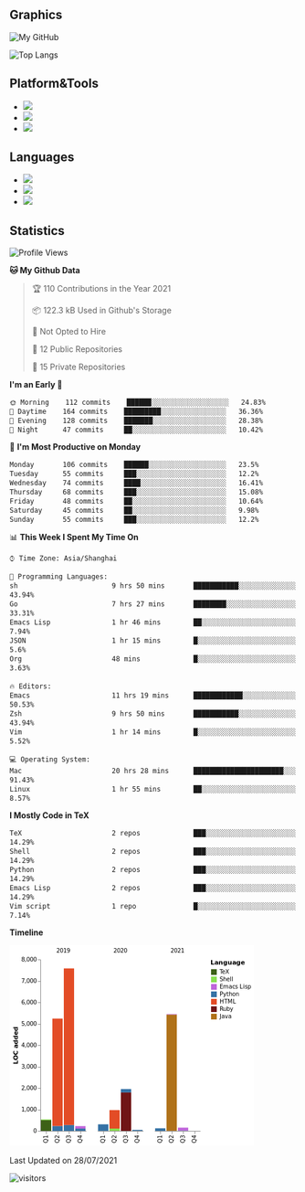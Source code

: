 ## Graphics

![My GitHub](https://github-readme-stats.vercel.app/api?username=SteamedFish&count_private=true&show_icons=true&theme=buefy&include_all_commits=false)

![Top Langs](https://github-readme-stats.vercel.app/api/top-langs/?username=SteamedFish&theme=buefy&hide=ruby&count_private=true&show_icons=true&layout=compact)

## Platform&Tools

* [![](https://img.shields.io/badge/ArchLinux--purple?style=flat-square&logo=ArchLinux)](https://www.archlinux.org/)
* [![](https://img.shields.io/badge/Gentoo-testing-purple?style=flat-square&logo=Gentoo)](https://www.gentoo.org/)
* [![](https://img.shields.io/badge/Doom%20Emacs-28-blue?style=flat-square&logo=Gnu%20emacs&logoColor=white)](https://www.gnu.org/software/emacs/)

## Languages

* [![](https://img.shields.io/badge/-Python-3776AB?style=flat-square&logo=python&logoColor=white)](https://www.python.org/)
* [![](https://img.shields.io/badge/-Bash-00ADD8?style=flat-square&logo=Gnu-bash&logoColor=white)](https://www.gnu.org/software/bash/)
* [![](https://img.shields.io/badge/-Go-00ADD8?style=flat-square&logo=go&logoColor=white)](https://golang.org/)

## Statistics

<!--START_SECTION:waka-->
![Profile Views](http://img.shields.io/badge/Profile%20Views-7-blue)

**🐱 My Github Data** 

> 🏆 110 Contributions in the Year 2021
 > 
> 📦 122.3 kB Used in Github's Storage 
 > 
> 🚫 Not Opted to Hire
 > 
> 📜 12 Public Repositories 
 > 
> 🔑 15 Private Repositories  
 > 
**I'm an Early 🐤** 

```text
🌞 Morning    112 commits    ██████░░░░░░░░░░░░░░░░░░░   24.83% 
🌆 Daytime    164 commits    █████████░░░░░░░░░░░░░░░░   36.36% 
🌃 Evening    128 commits    ███████░░░░░░░░░░░░░░░░░░   28.38% 
🌙 Night      47 commits     ██░░░░░░░░░░░░░░░░░░░░░░░   10.42%

```
📅 **I'm Most Productive on Monday** 

```text
Monday       106 commits    ██████░░░░░░░░░░░░░░░░░░░   23.5% 
Tuesday      55 commits     ███░░░░░░░░░░░░░░░░░░░░░░   12.2% 
Wednesday    74 commits     ████░░░░░░░░░░░░░░░░░░░░░   16.41% 
Thursday     68 commits     ███░░░░░░░░░░░░░░░░░░░░░░   15.08% 
Friday       48 commits     ██░░░░░░░░░░░░░░░░░░░░░░░   10.64% 
Saturday     45 commits     ██░░░░░░░░░░░░░░░░░░░░░░░   9.98% 
Sunday       55 commits     ███░░░░░░░░░░░░░░░░░░░░░░   12.2%

```


📊 **This Week I Spent My Time On** 

```text
⌚︎ Time Zone: Asia/Shanghai

💬 Programming Languages: 
sh                       9 hrs 50 mins       ███████████░░░░░░░░░░░░░░   43.94% 
Go                       7 hrs 27 mins       ████████░░░░░░░░░░░░░░░░░   33.31% 
Emacs Lisp               1 hr 46 mins        ██░░░░░░░░░░░░░░░░░░░░░░░   7.94% 
JSON                     1 hr 15 mins        █░░░░░░░░░░░░░░░░░░░░░░░░   5.6% 
Org                      48 mins             █░░░░░░░░░░░░░░░░░░░░░░░░   3.63%

🔥 Editors: 
Emacs                    11 hrs 19 mins      ████████████░░░░░░░░░░░░░   50.53% 
Zsh                      9 hrs 50 mins       ███████████░░░░░░░░░░░░░░   43.94% 
Vim                      1 hr 14 mins        █░░░░░░░░░░░░░░░░░░░░░░░░   5.52%

💻 Operating System: 
Mac                      20 hrs 28 mins      ██████████████████████░░░   91.43% 
Linux                    1 hr 55 mins        ██░░░░░░░░░░░░░░░░░░░░░░░   8.57%

```

**I Mostly Code in TeX** 

```text
TeX                      2 repos             ███░░░░░░░░░░░░░░░░░░░░░░   14.29% 
Shell                    2 repos             ███░░░░░░░░░░░░░░░░░░░░░░   14.29% 
Python                   2 repos             ███░░░░░░░░░░░░░░░░░░░░░░   14.29% 
Emacs Lisp               2 repos             ███░░░░░░░░░░░░░░░░░░░░░░   14.29% 
Vim script               1 repo              █░░░░░░░░░░░░░░░░░░░░░░░░   7.14%

```


**Timeline**

![Chart not found](https://raw.githubusercontent.com/SteamedFish/SteamedFish/master/charts/bar_graph.png) 


 Last Updated on 28/07/2021
<!--END_SECTION:waka-->

![visitors](https://visitor-badge.laobi.icu/badge?page_id=SteamedFish.SteamedFish)
